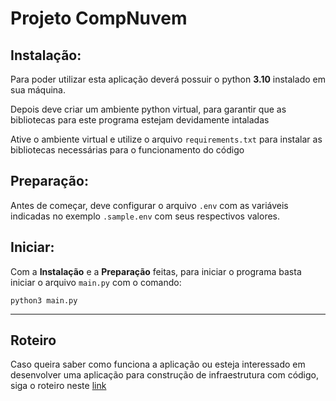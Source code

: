 # Projeto CompNuvem

## Instalação:

Para poder utilizar esta aplicação deverá possuir o python **3.10** instalado em sua máquina.

Depois deve criar um ambiente python virtual, para garantir que as bibliotecas para este programa estejam devidamente intaladas

Ative o ambiente virtual e utilize o arquivo `requirements.txt` para instalar as bibliotecas necessárias para o funcionamento do código

## Preparação:

Antes de começar, deve configurar o arquivo `.env` com as variáveis indicadas no exemplo `.sample.env` com seus respectivos valores.

## Iniciar:

Com a **Instalação** e a **Preparação** feitas, para iniciar o programa basta iniciar o arquivo `main.py` com o comando:

```
python3 main.py
```

--------------------

## Roteiro

Caso queira saber como funciona a aplicação ou esteja interessado em desenvolver uma aplicação para construção de infraestrutura com código, siga o roteiro neste [link](https://fran-janela.github.io/roteiro-proj-CompNuvem/)
